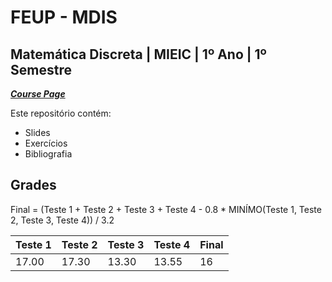 # FEUP - MDIS

## Matemática Discreta | MIEIC | 1º Ano | 1º Semestre


[***Course Page***](https://sigarra.up.pt/feup/pt/ucurr_geral.ficha_uc_view?pv_ocorrencia_id=436426)


Este repositório contém:
- Slides
- Exercícios
- Bibliografia

## Grades

Final = (Teste 1 + Teste 2 + Teste 3 + Teste 4 - 0.8 * MINÍMO(Teste 1, Teste 2, Teste 3, Teste 4)) / 3.2

| Teste 1 | Teste 2 | Teste 3 | Teste 4 | Final
|---|---|---|---|---
| 17.00 | 17.30 | 13.30 | 13.55 | 16